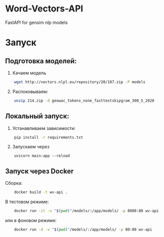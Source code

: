 # Word-Vectors-API
FastAPI for gensim nlp models

# Запуск
## Подготовка моделей:
1. Качаем модель
```bash
    wget http://vectors.nlpl.eu/repository/20/187.zip -P models
```

2. Распоковываем:
```bash
    unzip 214.zip -d geowac_tokens_none_fasttextskipgram_300_5_2020
```

## Локальный запуск:
1. Устанавливаем зависимости:
```bash
    pip install -r requirements.txt
```

2. Запускаем через 

```
    uvicorn main:app --reload
```

## Запуск через Docker
Сборка:
```bash
    docker build -t wv-api .
```

В тестовом режиме:
```bash
    docker run -it -v "$(pwd)"/models/:/app/models/ -p 8080:80 wv-api
```

или в фоновом режиме:

```bash
    docker run -d -v "$(pwd)"/models/:/app/models/ -p 80:80 wv-api
```
